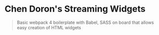 Chen Doron's Streaming Widgets
===========

> Basic webpack 4 boilerplate with Babel, SASS on board that allows easy creation of HTML widgets

<!-- ## Requirements
You only need <b>node.js</b> pre-installed and you’re good to go. 

## Download
Download in current directory
```sh
$ curl -L -o master.zip https://github.com/cvgellhorn/webpack-boilerplate/archive/master.zip && unzip master.zip && rm master.zip && mv ./webpack-boilerplate-master/{.,}* ./ && rm -r ./webpack-boilerplate-master
```

## Setup
Install dependencies
```sh
$ npm install
```

## Development
Run the local webpack-dev-server with livereload and autocompile on [http://localhost:8080/](http://localhost:8080/)
```sh
$ npm run dev
```
## Deployment
Build the current application
```sh
$ npm run build
```

## [webpack](https://webpack.js.org/)
If you're not familiar with webpack, the [webpack-dev-server](https://webpack.js.org/configuration/dev-server/) will serve the static files in your build folder and watch your source files for changes.
When changes are made the bundle will be recompiled. This modified bundle is served from memory at the relative path specified in publicPath. -->
